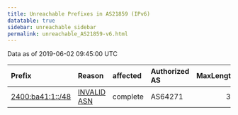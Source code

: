 ```yaml
---
title: Unreachable Prefixes in AS21859 (IPv6)
datatable: true
sidebar: unreachable_sidebar
permalink: unreachable_AS21859-v6.html
---
```


Data as of 2019-06-02 09:45:00 UTC


<div class="datatable-begin"></div>

| Prefix                                                     | Reason                                                                                                  | affected   | Authorized AS   |   MaxLength | Anchor                                       |   unreachable /48s |
|:-----------------------------------------------------------|:--------------------------------------------------------------------------------------------------------|:-----------|:----------------|------------:|:---------------------------------------------|-------------------:|
| [2400:ba41:1::/48](https://stat.ripe.net/2400:ba41:1::/48) | [INVALID ASN](https://rpki-validator.ripe.net/announcement-preview?asn=AS21859&prefix=2400:ba41:1::/48) | complete   | AS64271         |          32 | [APNIC](unreachable_APNIC_RPKI_Root-v6.html) |                  1 |

<div class="datatable-end"></div>